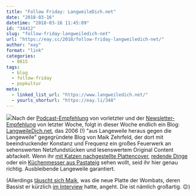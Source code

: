 ```yaml
---
title: "Follow Friday: LangweileDich.net"
date: "2018-03-16"
datetime: "2018-03-16 11:45:09"
id: "34412"
slug: "follow-friday-langweiledich-net"
url: "https://eay.cc/2018/follow-friday-langweiledich-net/"
author: "eay"
format: "link"
categories:
  - 0815
tags:
  - blog
  - follow-friday
  - popkultur
meta:
  - linked_list_url: "https://www.langweiledich.net/"
  - yourls_shorturl: "https://eay.li/348"
---
```


![](https://eay.cc/uploads/2018/langweiledichnet.png)Nach der [Podcast-Empfehlung](https://eay.cc/2018/follow-friday-kulturindustrie/) von vorletzter und der [Newsletter-Empfehlung](https://eay.cc/2018/follow-friday-five-things/) von letzter Woche, folgt in dieser Woche endlich ein Blog: [LangweileDich.net](https://www.langweiledich.net/), das 2006 (!) "aus Lange­weile heraus gegen die Langeweile" gegegründete Blog von Maik Zehrfeld, der dort mit beeindruckender Konstanz und Frequenz ein großes Feuerwerk an sehenswerten Netzfundstücken und lesenswertem Original Content abfackelt. Wenn ihr [mit Katzen nachgestellte Plattencover](https://www.langweiledich.net/albencover-mit-katzen-nachgestellt/), [redende Dinge](https://www.langweiledich.net/wenn-dinge-reden-koennten-3/) oder ein [Küchenmesser aus Pastateig](https://www.langweiledich.net/kuechenmesser-aus-pastateig/) sehen wollt, seid ihr hier genau richtig. Ausbleibende Langeweile garantiert.

(Allerdings [täuscht sich Maik](https://www.langweiledich.net/musik-kurzreviews-februar-2018/), was die neue Platte der Wombats, deren Bassist er kürzlich [im Interview](https://www.langweiledich.net/kurzweil-ich-the-wombats/) hatte, angeht. Die ist nämlich großartig. 😌)
